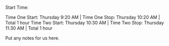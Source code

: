 Start Time:

Time One Start: Thursday 9:20 AM | Time One Stop: Thursday 10:20 AM | Total 1 hour
Time Two Start: Thursday 10:30 AM | Time Two Stop: Thursday 11:30 AM | Total 1 hour


Put any notes for us here.
